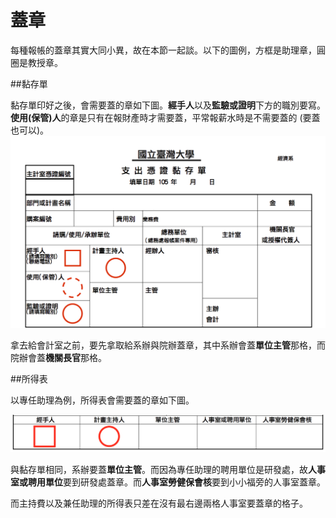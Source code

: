 # 蓋章

每種報帳的蓋章其實大同小異，故在本節一起談。以下的圖例，方框是助理章，圓圈是教授章。

##黏存單

黏存單印好之後，會需要蓋的章如下圖。**經手人**以及**監驗或證明**下方的職別要寫。**使用(保管)人**的章是只有在報財產時才需要蓋，平常報薪水時是不需要蓋的 (要蓋也可以)。
![黏存單上半部蓋章範例](./figure/stamp.up.png)

拿去給會計室之前，要先拿取給系辦與院辦蓋章，其中系辦會蓋**單位主管**那格，而院辦會蓋**機關長官**那格。

##所得表

以專任助理為例，所得表會需要蓋的章如下圖。

![專任助理所得表](./figure/stamp.down1.png)

與黏存單相同，系辦要蓋**單位主管**。而因為專任助理的聘用單位是研發處，故**人事室或聘用單位**要到研發處蓋章。而**人事室勞健保會核**要到小小福旁的人事室蓋章。

而主持費以及兼任助理的所得表只差在沒有最右邊兩格人事室要蓋章的格子。